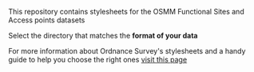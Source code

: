 This repository contains stylesheets for the OSMM Functional Sites and Access points datasets

Select the directory that matches the **format of your data**

For more information about Ordnance Survey's stylesheets and a handy guide to help you choose the right ones [visit this page](http://www.ordnancesurvey.co.uk/resources/carto-design/cartographic-stylesheets.html)
